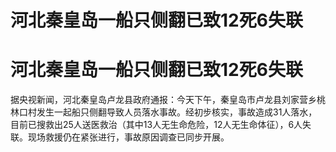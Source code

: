 # 河北秦皇岛一船只侧翻已致12死6失联

# 河北秦皇岛一船只侧翻已致12死6失联

据央视新闻，河北秦皇岛卢龙县政府通报：今天下午，秦皇岛市卢龙县刘家营乡桃林口村发生一起船只侧翻导致人员落水事故。经初步核实，事故造成31人落水，目前已搜救出25人送医救治（其中13人无生命危险，12人无生命体征），6人失联。现场救援仍在紧张进行，事故原因调查已同步开展。

